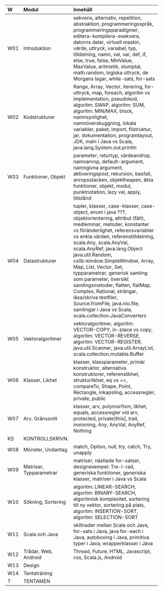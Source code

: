 | W   | Modul                   | Innehåll |
|:----|:------------------------|:--|
| W01 | Introduktion            | sekvens, alternativ, repetition, abstraktion, programmeringsspråk, programmeringsparadigmer, editera-kompilera-exekvera, datorns delar, virtuell maskin, värde, uttryck, variabel, typ, tilldelning, namn, val, var, def, if, else, true, false, MinValue, MaxValue, aritmetik, slumptal, math.random, logiska uttryck, de Morgans lagar, while-sats, for-sats |
| W02 | Kodstrukturer           | Range, Array, Vector, iterering, for-uttryck, map, foreach, algoritm vs implementation, pseudokod, algoritm: SWAP, algoritm: SUM, algoritm: MIN/MAX, block, namnsynlighet, namnöverskuggning, lokala variabler, paket, import, filstruktur, jar, dokumentation, programlayout, JDK, main i Java vs Scala, java.lang.System.out.println |
| W03 | Funktioner, Objekt      | parameter, returtyp, värdeandrop, namnanrop, default-argument, namngivna argument, aktiveringspost, rekursion, basfall, anropsstacken, objektheapen, äkta funktioner, objekt, modul, punktnotation, lazy val, apply, tillstånd |
| W04 | Datastrukturer          | tupler, klasser, case-klasser, case-object, enum i java ???, objektorientering, attribut (fält), medlemmar, metoder, konstanter vs föränderlighet, referensvariabler vs enkla värden, referenstilldelning, scala.Any, scala.AnyVal, scala.AnyRef, java.lang.Object java.util.Random, cslib.window.SimpleWindow, Array, Map, List, Vector, Set, typparametrar, generisk samling som parameter, översikt samlingsmetoder, flatten, flatMap, Complex, Rational, strängar, läsa/skriva textfiler, Source.fromFile, java.nio.file, samlingar i Java vs Scala, scala.collection.JavaConverters |
| W05 | Vektoralgoritmer        | vektoralgoritmer, algoritm: VECTOR-COPY, in-place vs copy, algoritm: VECTOR-REVERSE, algoritm: VECTOR-REGISTER, java.util.Scanner, java.util.ArrayList, scala.collection.mutable.Buffer |
| W06 | Klasser, Likhet         | klasser, klassparameter, primär konstruktor, alternativa konstruktorer, referenslikhet, strukturlikhet, eq vs ==, compareTo, Shape, Point, Rectangle, inkapsling, accessregler, private, public |
| W07 | Arv, Gränssnitt         | klasser, arv, polymorfism, likhet, equals, accessregler vid arv, protected, private[this], trait, inmixning, Any, AnyVal, AnyRef, Nothing |
| KS  | KONTROLLSKRIVN.         |  |
| W08 | Mönster, Undantag       | match, Option, null, try, catch, Try, unapply |
| W09 | Matriser, Typparametrar | matriser, nästlade for-satser, designexempel: Tre-i-rad, generiska funktioner, generiska klasser, matriser i Java vs Scala |
| W10 | Sökning, Sortering      | algoritm: LINEAR-SEARCH, algortim: BINARY-SEARCH, algoritmisk komplexitet, sortering till ny vektor, sortering på plats, algoritm: INSERTION-SORT, algoritm: SELECTION-SORT |
| W11 | Scala och Java          | skillnader mellan Scala och Java, for-sats i Java, java for-each i Java, autoboxing i Java, primitiva typer i Java, wrapperklasser i Java |
| W12 | Trådar, Web, Android    | Thread, Future, HTML, Javascript, css, Scala.js, Android |
| W13 | Design                  |  |
| W14 | Tentaträning            |  |
| T   | TENTAMEN                |  |